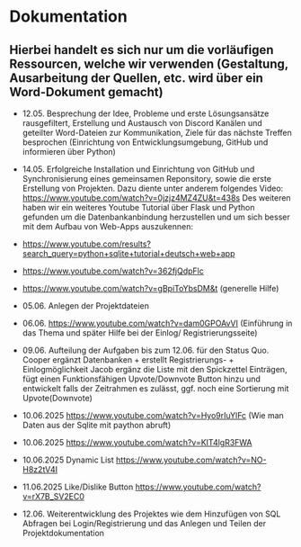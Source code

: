 # Dokumentation

## Hierbei handelt es sich nur um die vorläufigen Ressourcen, welche wir verwenden (Gestaltung, Ausarbeitung der Quellen, etc. wird über ein Word-Dokument gemacht)
- 12.05. Besprechung der Idee, Probleme und erste Lösungsansätze rausgefiltert, Erstellung und Austausch von Discord Kanälen und geteilter Word-Dateien zur Kommunikation, Ziele für das nächste Treffen besprochen (Einrichtung von Entwicklungsumgebung, GitHub und informieren über Python)

- 14.05. Erfolgreiche Installation und Einrichtung von GitHub und Synchronisierung eines gemeinsamen Reponsitory, sowie die erste Erstellung von Projekten. Dazu diente unter anderem folgendes Video: https://www.youtube.com/watch?v=0jzjz4MZ4ZU&t=438s
Des weiteren haben wir ein weiteres Youtube Tutorial über Flask und Python gefunden um die Datenbankanbindung herzustellen und um sich besser mit dem Aufbau von Web-Apps auszukennen:
-   https://www.youtube.com/results?search_query=python+sqlite+tutorial+deutsch+web+app
-   https://www.youtube.com/watch?v=362fjQdpFlc
-   https://www.youtube.com/watch?v=gBpiToYbsDM&t (generelle Hilfe)


- 05.06. Anlegen der Projektdateien
- 06.06. https://www.youtube.com/watch?v=dam0GPOAvVI (Einführung in das Thema und später Hilfe bei der Einlog/ Registrierungsseite) 
- 09.06. Aufteilung der Aufgaben bis zum 12.06. für den Status Quo. Cooper ergänzt Datenbanken + erstellt Registrierungs- + Einlogmöglichkeit 
Jacob ergänz die Liste mit den Spickzettel Einträgen, fügt einen Funktionsfähigen Upvote/Downvote Button hinzu und entwickelt falls der Zeitrahmen es zulässt, ggf. noch eine Sortierung mit Upvote(Downvote)
- 10.06.2025 https://www.youtube.com/watch?v=Hyo9rIuYlFc (Wie man Daten aus der Sqlite mit paython abruft)
- 10.06.2025 https://www.youtube.com/watch?v=KIT4lgR3FWA 
- 10.06.2025 Dynamic List https://www.youtube.com/watch?v=NO-H8z2tV4I
- 11.06.2025 Like/Dislike Button https://www.youtube.com/watch?v=rX7B_SV2EC0
- 12.06. Weiterentwicklung des Projektes wie dem Hinzufügen von SQL Abfragen bei Login/Registrierung und das Anlegen und Teilen der Projektdokumentation
